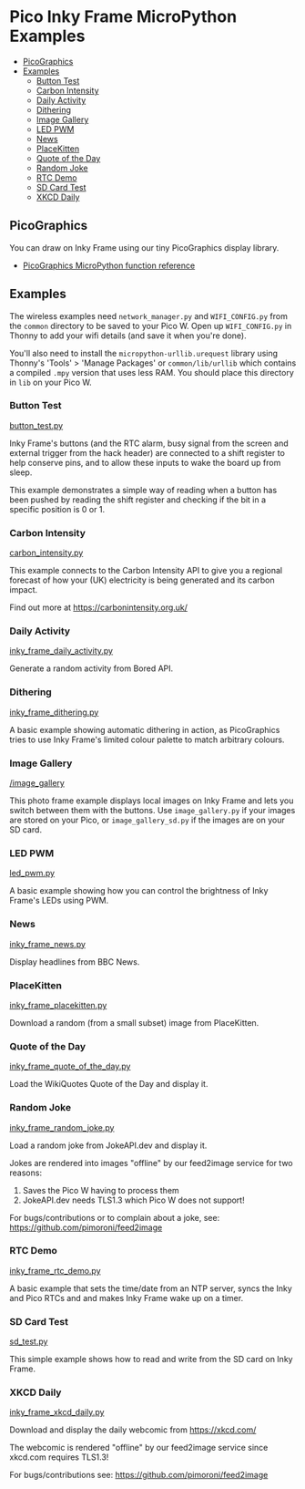 # Pico Inky Frame MicroPython Examples <!-- omit in toc -->

- [PicoGraphics](#picographics)
- [Examples](#examples)
  - [Button Test](#button-test)
  - [Carbon Intensity](#carbon-intensity)
  - [Daily Activity](#daily-activity)
  - [Dithering](#dithering)
  - [Image Gallery](#image-gallery)
  - [LED PWM](#led-pwm)
  - [News](#news)
  - [PlaceKitten](#placekitten)
  - [Quote of the Day](#quote-of-the-day)
  - [Random Joke](#random-joke)
  - [RTC Demo](#rtc-demo)
  - [SD Card Test](#sd-card-test)
  - [XKCD Daily](#xkcd-daily)

## PicoGraphics

You can draw on Inky Frame using our tiny PicoGraphics display library.
- [PicoGraphics MicroPython function reference](../../modules/picographics)

## Examples

The wireless examples need `network_manager.py` and `WIFI_CONFIG.py` from the `common` directory to be saved to your Pico W. Open up `WIFI_CONFIG.py` in Thonny to add your wifi details (and save it when you're done).

You'll also need to install the `micropython-urllib.urequest` library using Thonny's 'Tools' > 'Manage Packages' or `common/lib/urllib` which contains a compiled `.mpy` version that uses less RAM. You should place this directory in `lib` on your Pico W.

### Button Test
[button_test.py](button_test.py)

Inky Frame's buttons (and the RTC alarm, busy signal from the screen and external trigger from the hack header) are connected to a shift register to help conserve pins, and to allow these inputs to wake the board up from sleep.

This example demonstrates a simple way of reading when a button has been pushed by reading the shift register and checking if the bit in a specific position is 0 or 1.

### Carbon Intensity
[carbon_intensity.py](carbon_intensity.py)

This example connects to the Carbon Intensity API to give you a regional forecast of how your (UK) electricity is being generated and its carbon impact.

Find out more at https://carbonintensity.org.uk/

### Daily Activity
[inky_frame_daily_activity.py](inky_frame_daily_activity.py)

Generate a random activity from Bored API.

### Dithering
[inky_frame_dithering.py](inky_frame_dithering.py)

A basic example showing automatic dithering in action, as PicoGraphics tries to use Inky Frame's limited colour palette to match arbitrary colours.

### Image Gallery
[/image_gallery](../inky_frame/image_gallery)

This photo frame example displays local images on Inky Frame and lets you switch between them with the buttons. Use `image_gallery.py` if your images are stored on your Pico, or `image_gallery_sd.py` if the images are on your SD card.

### LED PWM
[led_pwm.py](led_pwm.py)

A basic example showing how you can control the brightness of Inky Frame's LEDs using PWM.

### News
[inky_frame_news.py](inky_frame_news.py)

Display headlines from BBC News.

### PlaceKitten
[inky_frame_placekitten.py](inky_frame_placekitten.py)

Download a random (from a small subset) image from PlaceKitten.

### Quote of the Day
[inky_frame_quote_of_the_day.py](inky_frame_quote_of_the_day.py)

Load the WikiQuotes Quote of the Day and display it.

### Random Joke
[inky_frame_random_joke.py](inky_frame_random_joke.py)

Load a random joke from JokeAPI.dev and display it.

Jokes are rendered into images "offline" by our feed2image service for two reasons:

1. Saves the Pico W having to process them
2. JokeAPI.dev needs TLS1.3 which Pico W does not support!

For bugs/contributions or to complain about a joke, see: https://github.com/pimoroni/feed2image

### RTC Demo
[inky_frame_rtc_demo.py](inky_frame_rtc_demo.py)

A basic example that sets the time/date from an NTP server, syncs the Inky and Pico RTCs and and makes Inky Frame wake up on a timer.

### SD Card Test
[sd_test.py](sd_test.py)

This simple example shows how to read and write from the SD card on Inky Frame.

### XKCD Daily
[inky_frame_xkcd_daily.py](inky_frame_xkcd_daily.py)

Download and display the daily webcomic from https://xkcd.com/

The webcomic is rendered "offline" by our feed2image service since xkcd.com requires TLS1.3!

For bugs/contributions see: https://github.com/pimoroni/feed2image


